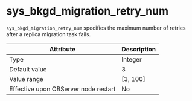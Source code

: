 # sys_bkgd_migration_retry_num

`sys_bkgd_migration_retry_num` specifies the maximum number of retries after a replica migration task fails.

| **Attribute** | **Description** |
|------------------|------------|
| Type | Integer |
| Default value | 3 |
| Value range | \[3, 100\] |
| Effective upon OBServer node restart | No |
